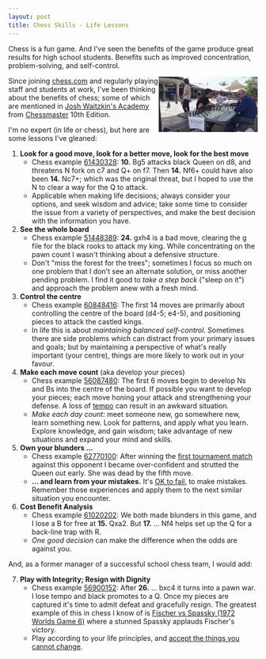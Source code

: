 ```yaml
---
layout: post
title: Chess Skills - Life Lessons
---
```


Chess is a fun game. And I've seen the benefits of the game produce great results for high school students. Benefits such as improved concentration, problem-solving, and self-control.

<img src="../images/20160212-100_0937.JPG" alt="Club sign up" width="200" style="float:right;">

Since joining [chess.com](http://www.chess.com/members/view/Mr-Smiley) and regularly playing staff and students at work, I've been thinking about the benefits of chess; some of which are mentioned in [Josh Waitzkin's Academy](https://www.youtube.com/watch?v=Nn91D8f6-6c) from [Chessmaster](https://en.wikipedia.org/wiki/Chessmaster) 10th Edition.

I'm no expert (in life or chess), but here are some lessons I've gleaned:
1. **Look for a good move, look for a better move, look for the best move**
    * Chess example [61430328](http://www.chess.com/echess/game?id=61430328): **10.** Bg5 attacks black Queen on d8, and threatens N fork on c7 and Q+ on f7. Then **14.** Nf6+ could have also been **14.** Nc7+; which was the original threat, but I hoped to use the N to clear a way for the Q to attack.
    * Applicable when making life decisions; always consider your options, and seek wisdom and advice; take some time to consider the issue from a variety of perspectives, and make the best decision with the information you have.
1. **See the whole board**
    * Chess example [51448389](http://www.chess.com/echess/game?id=51448389): **24.** gxh4 is a bad move, clearing the g file for the black rooks to attack my king. While concentrating on the pawn count I wasn't thinking about a defensive structure.
    * Don't "miss the forest for the trees"; sometimes I focus so much on one problem that I don't see an alternate solution, or miss another pending problem. I find it good to *take a step back* ("sleep on it") and approach the problem anew with a fresh mind.
1. **Control the centre**
    * Chess example [60848416](http://www.chess.com/echess/game?id=56087480): The first 14 moves are primarily about controlling the centre of the board (d4-5; e4-5), and positioning pieces to attack the castled kings.
    * In life this is about *maintaining balanced self-control*. Sometimes there are side problems which can distract from your primary issues and goals; but by maintaining a perspective of what's really important (your centre), things are more likely to work out in your favour.
1. **Make each move count** (aka develop your pieces)
    * Chess example [56087480](http://www.chess.com/echess/game?id=56087480): The first 6 moves begin to develop Ns and Bs into the centre of the board. If possible you want to develop your pieces; each move honing your attack and strengthening your defense. A loss of [tempo](http://en.wikipedia.org/wiki/Tempo_(chess)) can result in an awkward situation.
    * *Make each day count:* meet someone new, go somewhere new, learn something new. Look for patterns, and apply what you learn. Explore knowledge, and gain wisdom; take advantage of new situations and expand your mind and skills.
1. **Own your blunders ...**
    * Chess example [62770100](http://www.chess.com/echess/game?id=62770100): After winning the [first tournament match](http://www.chess.com/echess/game?id=62066680) against this opponent I became over-confident and strutted the Queen out early. She was dead by the fifth move.
    * **... and learn from your mistakes.** It's [OK to fail](https://www.youtube.com/watch?v=FbOwTlHlQAs), to make mistakes. Remember those experiences and apply them to the next similar situation you encounter. 
1. **Cost Benefit Analysis**
    * Chess example [61020202](http://www.chess.com/echess/game?id=61020202): We both made blunders in this game, and I lose a B for free at **15.** Qxa2. But **17.** ... Nf4 helps set up the Q for a back-line trap with R.
    * *One good decision* can make the difference when the odds are against you.

And, as a former manager of a successful school chess team, I would add:

7. **Play with Integrity; Resign with Dignity**
    * Chess example [56900152](http://www.chess.com/echess/game?id=56900152): After **26.** ... bxc4 it turns into a pawn war. I lose tempo and black promotes to a Q. Once my pieces are captured it's time to admit defeat and gracefully resign. The greatest example of this in chess I know of is [Fischer vs Spassky (1972 Worlds Game 6)](https://www.chess.com/blog/DJAbacus/brilliant-games-1--making-history--fischer-vs-spassky-1972-game-6) where a stunned Spassky applauds Fischer's victory.
    * Play according to your life principles, and [accept the things you cannot change](https://en.wikipedia.org/wiki/Serenity_Prayer).
